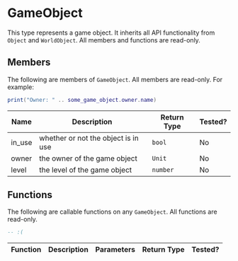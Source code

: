 # GameObject

This type represents a game object. It inherits all API functionality from `Object` and `WorldObject`. All members and functions are read-only.

## Members

The following are members of `GameObject`. All members are read-only. For example:

```lua
print("Owner: " .. some_game_object.owner.name)
```

| Name   | Description                         | Return Type | Tested? |
| ------ | ----------------------------------- | ----------- | ------- |
| in_use | whether or not the object is in use | `bool`      | No      |
| owner  | the owner of the game object        | `Unit`      | No      |
| level  | the level of the game object        | `number`    | No      |

## Functions

The following are callable functions on any `GameObject`. All functions are read-only.

```lua
-- :(
```

| Function | Description | Parameters | Return Type | Tested? |
| -------- | ----------- | ---------- | ----------- | ------- |
